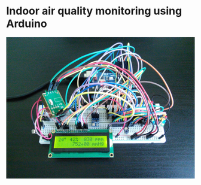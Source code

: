 # Indoor air quality monitoring using Arduino

![On breadboard](/images/breadboard.jpg?raw=true "On breadboard")
